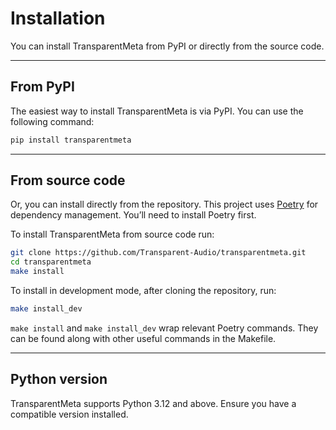 # Installation

You can install TransparentMeta from PyPI or directly from the source code.

---

## From PyPI
The easiest way to install TransparentMeta is via PyPI. You can use the following command:

```bash
pip install transparentmeta
```

---

## From source code
Or, you can install directly from the repository. This project uses 
[Poetry](https://python-poetry.org/) for dependency management. You’ll need to 
install Poetry first.

To install TransparentMeta from source code run:
```bash
git clone https://github.com/Transparent-Audio/transparentmeta.git
cd transparentmeta
make install
```

To install in development mode, after cloning the repository, run:
```bash
make install_dev
```

`make install` and `make install_dev` wrap relevant Poetry commands. They can 
be found along with other useful commands in the Makefile.

---

## Python version
TransparentMeta supports Python 3.12 and above. Ensure you have a compatible 
version installed.
